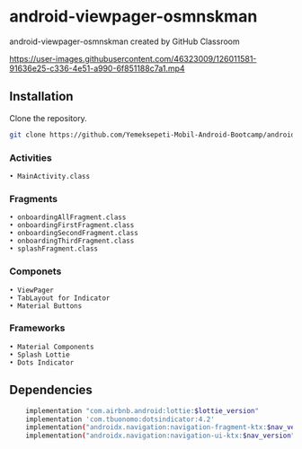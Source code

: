 # android-viewpager-osmnskman
android-viewpager-osmnskman created by GitHub Classroom

https://user-images.githubusercontent.com/46323009/126011581-91636e25-c336-4e51-a990-6f851188c7a1.mp4


## Installation
Clone the repository.
```bash
git clone https://github.com/Yemeksepeti-Mobil-Android-Bootcamp/android-viewpager-osmnskman.git
```
### Activities
    • MainActivity.class   
    
### Fragments
    • onboardingAllFragment.class
    • onboardingFirstFragment.class
    • onboardingSecondFragment.class
    • onboardingThirdFragment.class
    • splashFragment.class

### Componets
    • ViewPager
    • TabLayout for Indicator
    • Material Buttons
    
### Frameworks
    • Material Components
    • Splash Lottie
    • Dots Indicator


## Dependencies

```bash
    implementation "com.airbnb.android:lottie:$lottie_version"
    implementation 'com.tbuonomo:dotsindicator:4.2'
    implementation("androidx.navigation:navigation-fragment-ktx:$nav_version")
    implementation("androidx.navigation:navigation-ui-ktx:$nav_version")
```




